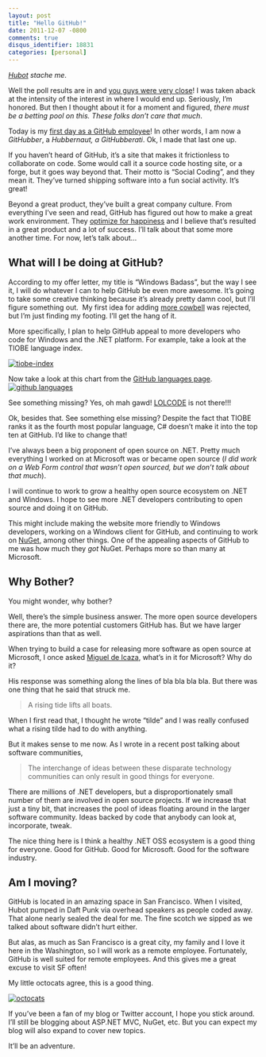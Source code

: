 ```yaml
---
layout: post
title: "Hello GitHub!"
date: 2011-12-07 -0800
comments: true
disqus_identifier: 18831
categories: [personal]
---
```

*[Hubot](http://hubot.github.com/ "HuBot") stache me*.

Well the poll results are in and [you guys were very
close](http://haacked.uservoice.com/forums/141433-companies "Where will Phil go next?")!
I was taken aback at the intensity of the interest in where I would end
up. Seriously, I’m honored. But then I thought about it for a moment and
figured, *there must be a betting pool on this. These folks don’t care
that much*.

Today is my [first day as a GitHub
employee](https://github.com/blog/1002-phil-haack-is-a-githubber "Phil Haack is a GitHubber")!
In other words, I am now a *GitHubber*, a *Hubbernaut, a GitHubberati*.
Ok, I made that last one up.

If you haven’t heard of GitHub, it’s a site that makes it frictionless
to collaborate on code. Some would call it a source code hosting site,
or a forge, but it goes way beyond that. Their motto is “Social Coding”,
and they mean it. They’ve turned shipping software into a fun social
activity. It’s great!

Beyond a great product, they’ve built a great company culture. From
everything I’ve seen and read, GitHub has figured out how to make a
great work environment. They [optimize for
happiness](http://tom.preston-werner.com/2010/10/18/optimize-for-happiness.html "Optimize for happiness")
and I believe that’s resulted in a great product and a lot of success.
I’ll talk about that some more another time. For now, let’s talk about…

What will I be doing at GitHub?
-------------------------------

According to my offer letter, my title is “Windows Badass”, but the way
I see it, I will do whatever I can to help GitHub be even more awesome.
It’s going to take some creative thinking because it’s already pretty
damn cool, but I’ll figure something out.  My first idea for adding
[more cowbell](http://vimeo.com/14043123 "More Cowbell, on SNL") was
rejected, but I’m just finding my footing. I’ll get the hang of it.

More specifically, I plan to help GitHub appeal to more developers who
code for Windows and the .NET platform. For example, take a look at the
TIOBE language index.

[![tiobe-index](http://haacked.com/images/haacked_com/Windows-Live-Writer/Hello-GitHub_129E2/tiobe-index_thumb_1.png "tiobe-index")](http://haacked.com/images/haacked_com/Windows-Live-Writer/Hello-GitHub_129E2/tiobe-index_4.png)

Now take a look at this chart from the [GitHub languages
page](https://github.com/languages "GitHub Languages Page").[![github
languages](http://haacked.com/images/haacked_com/Windows-Live-Writer/Hello-GitHub_129E2/github%20languages_thumb.png "github languages")](http://haacked.com/images/haacked_com/Windows-Live-Writer/Hello-GitHub_129E2/github%20languages_2.png)

See something missing? Yes, oh mah gawd!
[LOLCODE](http://lolcode.com/ "Lolcode") is not there!!!

Ok, besides that. See something else missing? Despite the fact that
TIOBE ranks it as the fourth most popular language, C\# doesn’t make it
into the top ten at GitHub. I’d like to change that!

I’ve always been a big proponent of open source on .NET. Pretty much
everything I worked on at Microsoft was or became open source (*I did
work on a Web Form control that wasn’t open sourced, but we don’t talk
about that much*).

I will continue to work to grow a healthy open source ecosystem on .NET
and Windows. I hope to see more .NET developers contributing to open
source and doing it on GitHub.

This might include making the website more friendly to Windows
developers, working on a Windows client for GitHub, and continuing to
work on [NuGet](http://nuget.org/ "NuGet"), among other things. One of
the appealing aspects of GitHub to me was how much they *got* NuGet.
Perhaps more so than many at Microsoft.

Why Bother?
-----------

You might wonder, why bother?

Well, there’s the simple business answer. The more open source
developers there are, the more potential customers GitHub has. But we
have larger aspirations than that as well.

When trying to build a case for releasing more software as open source
at Microsoft, I once asked [Miguel de
Icaza](http://tirania.org/blog/ "Miguel's Blog"), what’s in it for
Microsoft? Why do it?

His response was something along the lines of bla bla bla bla. But there
was one thing that he said that struck me.

> A rising tide lifts all boats.

When I first read that, I thought he wrote “tilde” and I was really
confused what a rising tilde had to do with anything.

But it makes sense to me now. As I wrote in a recent post talking about
software communities,

> The interchange of ideas between these disparate technology
> communities can only result in good things for everyone.

There are millions of .NET developers, but a disproportionately small
number of them are involved in open source projects. If we increase that
just a tiny bit, that increases the pool of ideas floating around in the
larger software community. Ideas backed by code that anybody can look
at, incorporate, tweak.

The nice thing here is I think a healthy .NET OSS ecosystem is a good
thing for everyone. Good for GitHub. Good for Microsoft. Good for the
software industry.

Am I moving?
------------

GitHub is located in an amazing space in San Francisco. When I visited,
Hubot pumped in Daft Punk via overhead speakers as people coded away.
That alone nearly sealed the deal for me. The fine scotch we sipped as
we talked about software didn’t hurt either.

But alas, as much as San Francisco is a great city, my family and I love
it here in the Washington, so I will work as a remote employee.
Fortunately, GitHub is well suited for remote employees. And this gives
me a great excuse to visit SF often!

My little octocats agree, this is a good thing.

[![octocats](http://haacked.com/images/haacked_com/Windows-Live-Writer/Hello-GitHub_129E2/octocats_thumb.jpg "octocats")](http://haacked.com/images/haacked_com/Windows-Live-Writer/Hello-GitHub_129E2/octocats.jpg)

If you’ve been a fan of my blog or Twitter account, I hope you stick
around. I’ll still be blogging about ASP.NET MVC, NuGet, etc. But you
can expect my blog will also expand to cover new topics.

It’ll be an adventure.

